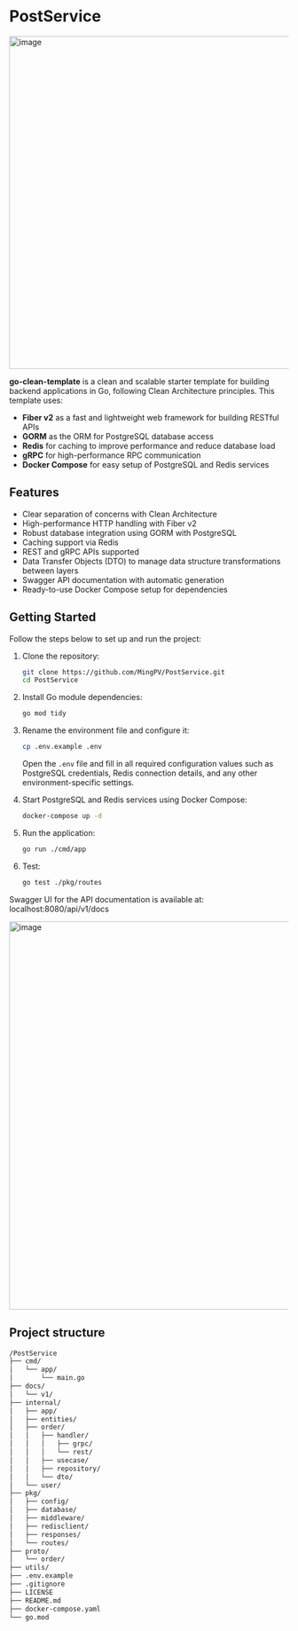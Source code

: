 # PostService
<div><img width="600" alt="image" src="https://github.com/user-attachments/assets/5ff920c7-eccf-4fa2-8198-3cf2ec2dae6e" /></div>

**go-clean-template** is a clean and scalable starter template for building backend applications in Go, following Clean Architecture principles. This template uses:

- **Fiber v2** as a fast and lightweight web framework for building RESTful APIs 
- **GORM** as the ORM for PostgreSQL database access
- **Redis** for caching to improve performance and reduce database load
- **gRPC** for high-performance RPC communication 
- **Docker Compose** for easy setup of PostgreSQL and Redis services

## Features

- Clear separation of concerns with Clean Architecture  
- High-performance HTTP handling with Fiber v2  
- Robust database integration using GORM with PostgreSQL  
- Caching support via Redis
- REST and gRPC APIs supported 
- Data Transfer Objects (DTO) to manage data structure transformations between layers  
- Swagger API documentation with automatic generation 
- Ready-to-use Docker Compose setup for dependencies  

## Getting Started

Follow the steps below to set up and run the project:

1. Clone the repository:

    ```bash
    git clone https://github.com/MingPV/PostService.git
    cd PostService
    ```

2. Install Go module dependencies:

    ```bash
    go mod tidy
    ```

3. Rename the environment file and configure it:

    ```bash
    cp .env.example .env
    ```

    Open the `.env` file and fill in all required configuration values such as PostgreSQL credentials, Redis connection details, and any other environment-specific settings.

4. Start PostgreSQL and Redis services using Docker Compose:

    ```bash
    docker-compose up -d
    ```

5. Run the application:

    ```bash
    go run ./cmd/app
    ```

6. Test:

    ```bash
    go test ./pkg/routes
    ```

Swagger UI for the API documentation is available at: localhost:8080/api/v1/docs

<img width="0" alt="image" src="https://github.com/user-attachments/assets/e38ff0e8-8fd1-4d39-baca-af30b85b353a" />
<img width="700" alt="image" src="https://github.com/user-attachments/assets/840f8d43-e07c-44a8-9b7d-3f4d62d912ce" />


## Project structure


```bash
/PostService
├── cmd/
│   └── app/
│       └── main.go               
├── docs/
│   └── v1/                 
├── internal/               
│   ├── app/            
│   ├── entities/
│   ├── order/
│   │   ├── handler/
│   │   │   ├── grpc/
│   │   │   └── rest/
│   │   ├── usecase/
│   │   ├── repository/
│   │   └── dto/ 
│   └── user/               
├── pkg/
│   ├── config/
│   ├── database/
│   ├── middleware/
│   ├── redisclient/
│   ├── responses/
│   └── routes/
├── proto/
│   └── order/
├── utils/                
├── .env.example             
├── .gitignore               
├── LICENSE                  
├── README.md             
├── docker-compose.yaml      
└── go.mod
```





